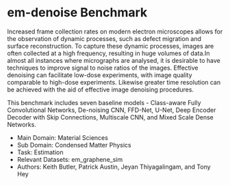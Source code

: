# em-denoise Benchmark

Increased frame collection rates on modern electron microscopes allows for the observation of dynamic processes, such as defect migration and surface reconstruction. To capture these dynamic processes, images are often collected at a high frequency, resulting in huge volumes of data.In almost all instances where micrographs are analysed, it is desirable to have techniques to improve signal to noise ratios of the images. Effective denoising can facilitate low-dose experiments, with image quality comparable to high-dose experiments. Likewise greater time resolution can be achieved with the aid of effective image denoising procedures. 

This benchmark includes seven baseline models - Class-aware Fully Convolutional Networks, De-noising CNN, FFD-Net, U-Net, Deep Encoder Decoder with Skip Connections, Multiscale CNN, and Mixed Scale Dense Networks. 

* Main Domain: Material Sciences
* Sub Domain: Condensed Matter Physics
* Task:	Estimation
* Relevant Datasets: em_graphene_sim
* Authors: Keith Butler, Patrick Austin, Jeyan Thiyagalingam, and Tony Hey 

<!--
Increased frame collection rates on modern electron microscopes allows for the observation of dynamic processes, such as defect migration and surface reconstruction. To capture these dynamic processes, images are often collected at a high frequency, resulting in huge volumes of data.In almost all instances where micrographs are analysed, it is desirable to have techniques to improve signal to noise ratios of the images. Effective denoising can facilitate low-dose experiments, with image quality comparable to high-dose experiments. Likewise greater time resolution can be achieved with the aid of effective image denoising procedures. 

This benchmark includes seven baseline models - Class-aware Fully Convolutional Networks, De-noising CNN, FFD-Net, U-Net, Deep Encoder Decoder with Skip Connections, Multiscale CNN, and Mixed Scale Dense Networks. 

* Entity Type: Benchmark
* Main Domain: Material Sciences
* Sub Domain: Condensed Matter Physics
* Learning Task: Estimation 
* Relevant Datasets: em_graphene_sim
* Authors: Keith Butler, Patrick Austin, 
           Jeyan Thiyagalingam, and Tony Hey 


-->

